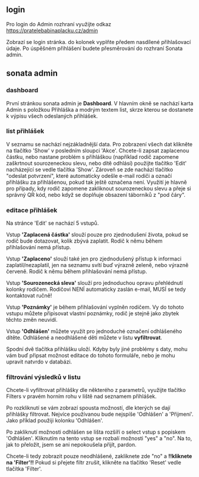 
## login
Pro login do Admin rozhraní využijte odkaz https://pratelebabinaplacku.cz/admin

Zobrazí se login stránka. do kolonek vyplňte předem nasdílené přihlašovací údaje. Po úspěšném přihlášení budete přesměrování do rozhraní Sonata admin.

## sonata admin
### dashboard
První stránkou sonata admin je **Dashboard**. V hlavním okně se nachází karta Admin s položkou Přihláška a modrým textem list, skrze kterou se dostanete k výpisu všech odeslaných přihlášek.

### list přihlášek
V seznamu se nachází nejzákladnější data. Pro zobrazení všech dat klikněte na tlačítko 'Show' v posledním sloupci 'Akce'.
Chcete-li zapsat zaplacenou částku, nebo nastane problém s přihláškou (například rodič zapomene zaškrtnout sourozeneckou slevu, nebo dítě odhlásí) použijte tlačítko 'Edit' nacházející se vedle tlačítka 'Show'.
Zároveň se zde nachází tlačítko "odeslat potvrzení", které automaticky odešle e-mail rodiči a označí přihlášku za přihlášenou, pokud tak ještě označena není. Využití je hlavně pro případy, kdy rodič zapomene zakliknout sourozeneckou slevu a přeje si správný QR kód, nebo když se doplňuje obsazení táborníků z "pod čáry".

### editace přihlášek
Na stránce 'Edit' se nachází 5 vstupů. 

Vstup **'Zaplacená částka'** slouží pouze pro zjednodušení života, pokud se rodič bude dotazovat, kolik zbývá zaplatit. Rodič k němu během přihlašování nemá přístup.

Vstup **'Zaplaceno'** slouží také jen pro zjednodušený přístup k informaci zaplatil/nezaplatil, jen na seznamu svítí buď výrazně zeleně, nebo výrazně červeně. Rodič k němu během přihlašování nemá přístup.

Vstup **'Sourozenecká sleva'** slouží pro jednoduchou opravu přehlédnutí kolonky rodičem. Rodičovi NENÍ automaticky zaslán e-mail, MUSÍ se tedy kontaktovat ručně!

Vstup **'Poznámky'** je během přihlašování vyplněn rodičem. Vy do tohoto vstupu můžete připisovat vlastní poznámky, rodič je stejně jako zbytek těchto změn neuvidí.

Vstup **'Odhlášen'** můžete využít pro jednoduché označení odhlášeného dítěte. Odhlášené a neodhlášené děti můžete v listu **vyfiltrovat**.

Spodní dvě tlačítka přihlášku uloží. Kdyby byly jiné problémy s daty, mohu vám buď připsat možnost editace do tohoto formuláře, nebo je mohu upravit natvrdo v databázi.
### filtrování výsledků v listu
Chcete-li vyfiltrovat přihlášky dle některého z parametrů, využijte tlačítko Filters v pravém horním rohu v liště nad seznamem přihlášek.

Po rozkliknutí se vám zobrazí spousta možností, dle kterých se dají přihlášky filtrovat. Nejvíce používanou bude nejspíše 'Odhlášen' a 'Přijmení'. Jako příklad použiji kolonku 'Odhlášen'.

Po zakliknutí možnosti odhlášen se lišta rozšíří o select vstup s popiskem 'Odhlášen'. Kliknutím na tento vstup se rozbalí možnosti "yes" a "no". Na to, jak to přeložit, jsem se ani nepokoušela přijít, pardon.

Chcete-li tedy zobrazit pouze neodhlášené, zakliknete zde "no" a **!!kliknete na 'Filter'!!**
Pokud si přejete filtr zrušit, klikněte na tlačítko 'Reset' vedle tlačítka 'Filter'.

